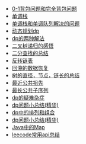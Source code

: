 * [0-1背包问题和完全背包问题](数据结构和算法/0-1背包问题和完全背包问题.md)
* [单调栈](数据结构和算法/单调栈(左右边第一个大小数).md)
* [单调栈和单调队列解决的问题](数据结构和算法/单调栈和单调队列解决的问题.md)
* [动态规划dp](数据结构和算法/动态规划dp.md)
* [dp的两种解法](数据结构和算法/动态规划dp的两种解法(其中一种解法的优化).md)
* [二叉树递归的感悟](数据结构和算法/二叉树递归的感悟.md)
* [二分查找的总结](数据结构和算法/二分查找的总结.md)
* [反转链表](数据结构和算法/反转链表.md)
* [回溯的数据恢复](数据结构和算法/回溯的数据恢复.md)
* [树的直径，节点，链长的总结](数据结构和算法/树的直径，节点，链长的总结.md)
* [最近公共祖先](数据结构和算法/最近公共祖先.md)
* [最长公共子序列](数据结构和算法/最长公共子序列.md)
* [dp的疑难杂症](数据结构和算法/dp的疑难杂症.md)
* [dp问题小总结(精华)](数据结构和算法/dp问题小总结(精华).md)
* [dp中的排列和组合](数据结构和算法/dp中的排列和组合.md)
* [dp问题小总结(精华)](数据结构和算法/dp问题小总结(精华).md)
* [Java中的Map](数据结构和算法/Java中的Map.md)
* [leecode常用api总结](数据结构和算法/leecode常用api总结.md)